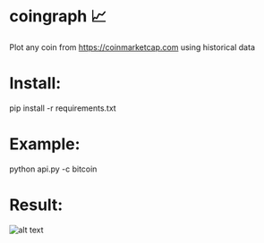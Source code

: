 # coingraph :chart_with_upwards_trend:
Plot any coin from https://coinmarketcap.com using historical data

# Install:
pip install -r requirements.txt

# Example: 
python api.py -c bitcoin

# Result:
![alt text](https://github.com/codedbymex/coin_graph/blob/master/Figure_1.png)
